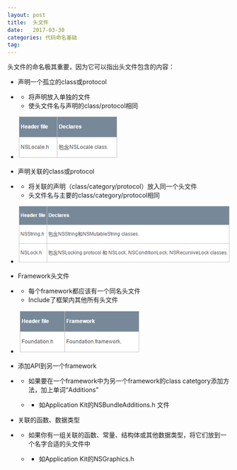 ```yaml
---
layout: post
title:  头文件
date:   2017-03-30
categories: 代码命名基础
tag:
---
```


头文件的命名极其重要，因为它可以指出头文件包含的内容：

* 声明一个孤立的class或protocol

* * 将声明放入单独的文件
  * 使头文件名与声明的class/protocol相同
* ![1441510258390459](assets/1441510258390459.png)

* 声明关联的class或protocol

* * 将关联的声明（class/category/protocol）放入同一个头文件
  * 头文件名与主要的class/category/protocol相同
* ![1441510278719846](assets/1441510278719846.png)

* Framework头文件

* * 每个framework都应该有一个同名头文件
  * Include了框架内其他所有头文件
* ![1441510294801244](assets/1441510294801244.png)

* 添加API到另一个framework

* * 如果要在一个framework中为另一个framework的class catetgory添加方法，加上单词“Additions”

  * * 如Application Kit的NSBundleAdditions.h 文件
* 关联的函数、数据类型

* * 如果你有一组关联的函数、常量、结构体或其他数据类型，将它们放到一个名字合适的头文件中

  * * 如Application Kit的NSGraphics.h
